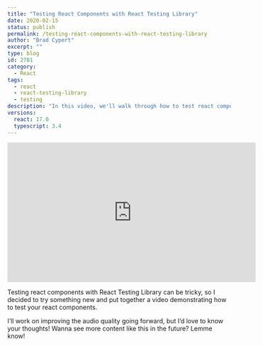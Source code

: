 ```yaml
---
title: "Testing React Components with React Testing Library"
date: 2020-02-15
status: publish
permalink: /testing-react-components-with-react-testing-library
author: "Brad Cypert"
excerpt: ""
type: blog
id: 2701
category:
  - React
tags:
  - react
  - react-testing-library
  - testing
description: "In this video, we'll walk through how to test react components with react testing library"
versions:
  react: 17.0
  typescript: 3.4
---
```

<iframe width="560" height="315" src="https://www.youtube-nocookie.com/embed/d8GRDqjFP-g" frameborder="0" allow="accelerometer; autoplay; clipboard-write; encrypted-media; gyroscope; picture-in-picture" allowfullscreen></iframe>

Testing react components with React Testing Library can be tricky, so I decided to
try something new and put together a video demonstrating how to test your react components.

I’ll work on improving the audio quality going forward, but I’d love to know
your thoughts! Wanna see more content like this in the future? Lemme know!
